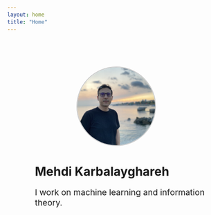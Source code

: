 ```yaml
---
layout: home
title: "Home"
---
```


<div style="display: flex; align-items: center; justify-content: center; flex-wrap: wrap; padding: 4rem 2rem; max-width: 1000px; margin: 0 auto;">

  <div style="flex-shrink: 0;">
    <img src="/assets/images/52616DFD-22BC-42F9-9AD0-132018D2E23D_1_105_c.jpeg" 
         alt="Profile Photo" 
         style="width: 180px; height: 180px; border-radius: 50%; object-fit: cover; border: 2px solid #ccc;">
  </div>

  <div style="margin-left: 2rem; max-width: 500px;">
    <h1 style="margin-bottom: 0.5rem;">Mehdi Karbalayghareh</h1>
    <p style="font-size: 1.2rem;">I work on machine learning and information theory.</p>
  </div>

</div>
